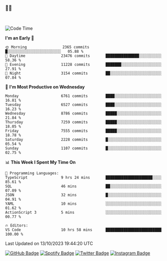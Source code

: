 ### 🤙🍺

<!-- <a href="https://github-readme-stats.vercel.app/api?username=hzak2xx&count_private=true&show_icons=true&theme=dracula">
  <img align="center" src="https://github-readme-stats.vercel.app/api?username=hzak2xx&count_private=true&show_icons=true&theme=dracula" />
</a>
</br> -->
</br>

<!--START_SECTION:waka-->
![Code Time](http://img.shields.io/badge/Code%20Time-2%2C838%20hrs%2057%20mins-blue)

**I'm an Early 🐤** 

```text
🌞 Morning                2365 commits        █░░░░░░░░░░░░░░░░░░░░░░░░   05.88 % 
🌆 Daytime                23476 commits       ███████████████░░░░░░░░░░   58.36 % 
🌃 Evening                11228 commits       ███████░░░░░░░░░░░░░░░░░░   27.91 % 
🌙 Night                  3154 commits        ██░░░░░░░░░░░░░░░░░░░░░░░   07.84 % 
```
📅 **I'm Most Productive on Wednesday** 

```text
Monday                   6761 commits        ████░░░░░░░░░░░░░░░░░░░░░   16.81 % 
Tuesday                  6527 commits        ████░░░░░░░░░░░░░░░░░░░░░   16.23 % 
Wednesday                8786 commits        █████░░░░░░░░░░░░░░░░░░░░   21.84 % 
Thursday                 7259 commits        █████░░░░░░░░░░░░░░░░░░░░   18.05 % 
Friday                   7555 commits        █████░░░░░░░░░░░░░░░░░░░░   18.78 % 
Saturday                 2228 commits        █░░░░░░░░░░░░░░░░░░░░░░░░   05.54 % 
Sunday                   1107 commits        █░░░░░░░░░░░░░░░░░░░░░░░░   02.75 % 
```


📊 **This Week I Spent My Time On** 

```text
💬 Programming Languages: 
TypeScript               9 hrs 24 mins       █████████████████████░░░░   85.61 % 
SQL                      46 mins             ██░░░░░░░░░░░░░░░░░░░░░░░   07.09 % 
JSON                     32 mins             █░░░░░░░░░░░░░░░░░░░░░░░░   04.91 % 
YAML                     10 mins             ░░░░░░░░░░░░░░░░░░░░░░░░░   01.62 % 
ActionScript 3           5 mins              ░░░░░░░░░░░░░░░░░░░░░░░░░   00.77 % 

🔥 Editors: 
VS Code                  10 hrs 58 mins      █████████████████████████   100.00 % 
```


 Last Updated on 13/10/2023 19:44:20 UTC
<!--END_SECTION:waka-->

[![GitHub Badge](https://img.shields.io/badge/GitHub-100000?style=for-the-badge&logo=github&logoColor=white)](https://github.com/hzak2xx)
[![Spotify Badge](https://img.shields.io/badge/Spotify-1ED760?&style=for-the-badge&logo=spotify&logoColor=white)](https://open.spotify.com/user/uf90s6sbbh75a1mt44clkhkvf)
[![Twitter Badge](https://img.shields.io/badge/Twitter-1DA1F2?style=for-the-badge&logo=twitter&logoColor=white)](https://twitter.com/hzak2xx)
[![Instagram Badge](https://img.shields.io/badge/Instagram-E4405F?style=for-the-badge&logo=instagram&logoColor=white)](https://www.instagram.com/hzak2xx/)
